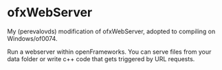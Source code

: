 ofxWebServer
============
My (perevalovds) modification of ofxWebServer, adopted to compiling on Windows/of0074.


Run a webserver within openFrameworks. You can serve files from your data folder or write c++ code that gets triggered by URL requests.

